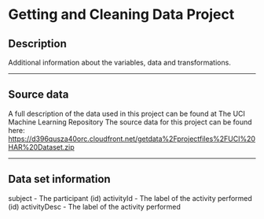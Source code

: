 # Getting and Cleaning Data Project

## Description

Additional information about the variables, data and transformations.

--------------------------------------------------------------------------------------------------------

## Source data

A full description of the data used in this project can be found at The UCI Machine Learning Repository
The source data for this project can be found here:
https://d396qusza40orc.cloudfront.net/getdata%2Fprojectfiles%2FUCI%20HAR%20Dataset.zip

--------------------------------------------------------------------------------------------------------

## Data set information

subject - The participant (id)
activityId - The label of the activity performed (id)
activityDesc - The label of the activity performed

